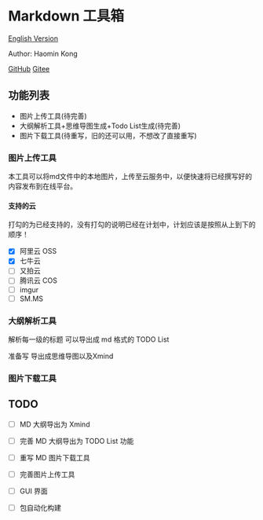 # Markdown 工具箱

[English Version](README.md)

Author: Haomin Kong

[GitHub](https://github.com/a645162/MarkdownTools)
[Gitee](https://gitee.com/a645162/markdown-tools)

## 功能列表

- 图片上传工具(待完善)
- 大纲解析工具+思维导图生成+Todo List生成(待完善)
- 图片下载工具(待重写，旧的还可以用，不想改了直接重写)

### 图片上传工具

本工具可以将md文件中的本地图片，上传至云服务中，以便快速将已经撰写好的内容发布到在线平台。

#### 支持的云

打勾的为已经支持的，没有打勾的说明已经在计划中，计划应该是按照从上到下的顺序！

- [x] 阿里云 OSS
- [x] 七牛云
- [ ] 又拍云
- [ ] 腾讯云 COS
- [ ] imgur
- [ ] SM.MS

### 大纲解析工具

解析每一级的标题
可以导出成 md 格式的 TODO List

准备写 导出成思维导图以及Xmind

### 图片下载工具

## TODO

- [ ] MD 大纲导出为 Xmind
- [ ] 完善 MD 大纲导出为 TODO List 功能
- [ ] 重写 MD 图片下载工具
- [ ] 完善图片上传工具
- [ ] GUI 界面
- [ ] 包自动化构建

